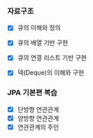 ### 자료구조

- [x] 큐의 이해와 정의
- [x] 큐의 배열 기반 구현
- [x] 큐의 연결 리스트 기반 구현
- [x] 덱(Deque)의 이해와 구현



### JPA 기본편 복습

- [x] 단방향 연관관계
- [x] 양방향 연관관계
- [x] 연관관계의 주인
